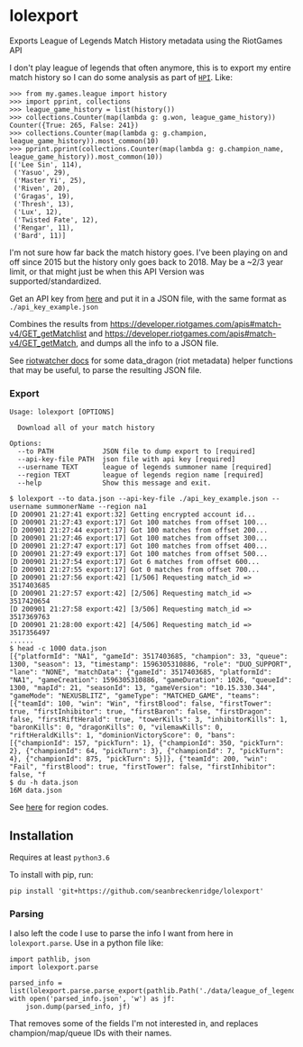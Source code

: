 # lolexport

Exports League of Legends Match History metadata using the RiotGames API

I don't play league of legends that often anymore, this is to export my entire match history so I can do some analysis as part of [`HPI`](https://github.com/seanbreckenridge/HPI). Like:

```
>>> from my.games.league import history
>>> import pprint, collections
>>> league_game_history = list(history())
>>> collections.Counter(map(lambda g: g.won, league_game_history))
Counter({True: 265, False: 241})
>>> collections.Counter(map(lambda g: g.champion, league_game_history)).most_common(10)
>>> pprint.pprint(collections.Counter(map(lambda g: g.champion_name, league_game_history)).most_common(10))
[('Lee Sin', 114),
 ('Yasuo', 29),
 ('Master Yi', 25),
 ('Riven', 20),
 ('Gragas', 19),
 ('Thresh', 13),
 ('Lux', 12),
 ('Twisted Fate', 12),
 ('Rengar', 11),
 ('Bard', 11)]
```

I'm not sure how far back the match history goes. I've been playing on and off since 2015 but the history only goes back to 2018. May be a ~2/3 year limit, or that might just be when this API Version was supported/standardized.

Get an API key from [here](https://developer.riotgames.com/) and put it in a JSON file, with the same format as `./api_key_example.json`

Combines the results from <https://developer.riotgames.com/apis#match-v4/GET_getMatchlist> and <https://developer.riotgames.com/apis#match-v4/GET_getMatch>, and dumps all the info to a JSON file.

See [riotwatcher docs](https://github.com/pseudonym117/Riot-Watcher) for some data_dragon (riot metadata) helper functions that may be useful, to parse the resulting JSON file.

### Export

```
Usage: lolexport [OPTIONS]

  Download all of your match history

Options:
  --to PATH            JSON file to dump export to [required]
  --api-key-file PATH  json file with api key [required]
  --username TEXT      league of legends summoner name [required]
  --region TEXT        league of legends region name [required]
  --help               Show this message and exit.

```

```
$ lolexport --to data.json --api-key-file ./api_key_example.json --username summonerName --region na1
[D 200901 21:27:41 export:32] Getting encrypted account id...
[D 200901 21:27:43 export:17] Got 100 matches from offset 100...
[D 200901 21:27:44 export:17] Got 100 matches from offset 200...
[D 200901 21:27:46 export:17] Got 100 matches from offset 300...
[D 200901 21:27:47 export:17] Got 100 matches from offset 400...
[D 200901 21:27:49 export:17] Got 100 matches from offset 500...
[D 200901 21:27:54 export:17] Got 6 matches from offset 600...
[D 200901 21:27:55 export:17] Got 0 matches from offset 700...
[D 200901 21:27:56 export:42] [1/506] Requesting match_id => 3517403685
[D 200901 21:27:57 export:42] [2/506] Requesting match_id => 3517420654
[D 200901 21:27:58 export:42] [3/506] Requesting match_id => 3517369763
[D 200901 21:28:00 export:42] [4/506] Requesting match_id => 3517356497
......
$ head -c 1000 data.json
[{"platformId": "NA1", "gameId": 3517403685, "champion": 33, "queue": 1300, "season": 13, "timestamp": 1596305310886, "role": "DUO_SUPPORT", "lane": "NONE", "matchData": {"gameId": 3517403685, "platformId": "NA1", "gameCreation": 1596305310886, "gameDuration": 1026, "queueId": 1300, "mapId": 21, "seasonId": 13, "gameVersion": "10.15.330.344", "gameMode": "NEXUSBLITZ", "gameType": "MATCHED_GAME", "teams": [{"teamId": 100, "win": "Win", "firstBlood": false, "firstTower": true, "firstInhibitor": true, "firstBaron": false, "firstDragon": false, "firstRiftHerald": true, "towerKills": 3, "inhibitorKills": 1, "baronKills": 0, "dragonKills": 0, "vilemawKills": 0, "riftHeraldKills": 1, "dominionVictoryScore": 0, "bans": [{"championId": 157, "pickTurn": 1}, {"championId": 350, "pickTurn": 2}, {"championId": 64, "pickTurn": 3}, {"championId": 7, "pickTurn": 4}, {"championId": 875, "pickTurn": 5}]}, {"teamId": 200, "win": "Fail", "firstBlood": true, "firstTower": false, "firstInhibitor": false, "f
$ du -h data.json
16M	data.json
```

See [here](https://developer.riotgames.com/docs/lol) for region codes.

## Installation

Requires at least `python3.6`

To install with pip, run:

    pip install 'git+https://github.com/seanbreckenridge/lolexport'

### Parsing

I also left the code I use to parse the info I want from here in `lolexport.parse`. Use in a python file like:

```
import pathlib, json
import lolexport.parse

parsed_info = list(lolexport.parse.parse_export(pathlib.Path('./data/league_of_legends.json')))
with open('parsed_info.json', 'w') as jf:
    json.dump(parsed_info, jf)
```

That removes some of the fields I'm not interested in, and replaces champion/map/queue IDs with their names.

